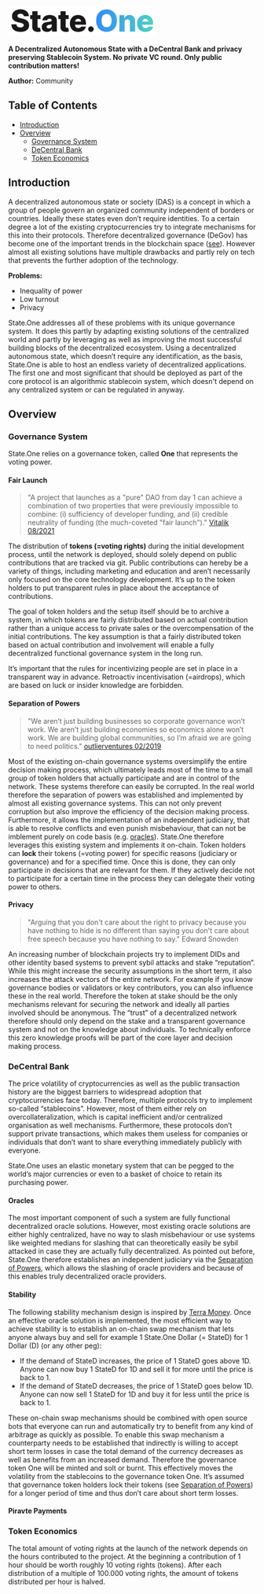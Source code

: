 
<p align="left">
  <img src="./state.png" style="width:300px";>
</p>

**A Decentralized Autonomous State with a DeCentral Bank and privacy preserving Stablecoin System. No private VC round. Only public contribution matters!** 

**Author:** Community 

## Table of Contents 
* [Introduction](#introduction)
* [Overview](#overview)
  * [Governance System](#governance-system)
  * [DeCentral Bank](#decentral-bank)
  * [Token Economics](#token-economics)

## Introduction

A decentralized autonomous state or society (DAS) is a concept in which a group of people govern an organized community independent of 
borders or countries. Ideally these states even don’t require identities. To a certain degree a lot of the existing cryptocurrencies try to integrate mechanisms for this into their protocols. Therefore decentralized governance (DeGov) has 
become one of the important trends in the blockchain space ([see](https://vitalik.ca/general/2021/08/16/voting3.html)). However almost all existing 
solutions have multiple drawbacks and partly rely on tech that prevents the further adoption of the technology.  

**Problems:**
* Inequality of power
* Low turnout
* Privacy

State.One addresses all of these problems with its unique governance system. It does this partly by adapting existing solutions of the centralized world 
and partly by leveraging as well as improving the most successful building blocks of the decentralized ecosystem. Using a decentralized autonomous state, which doesn’t require any identification, as the basis, State.One is able to host an endless variety of decentralized applications. The first one and most significant that should be deployed as part of the core protocol is an algorithmic stablecoin system, which doesn't depend on any centralized system or can be regulated in anyway.   

## Overview

### Governance System

State.One relies on a governance token, called **One** that represents the voting power.   

#### Fair Launch

> "A project that launches as a "pure" DAO from day 1 can achieve a combination of two properties that were previously impossible to combine: (i) sufficiency of developer funding, and (ii) credible neutrality of funding (the much-coveted "fair launch")." [Vitalik 08/2021](https://vitalik.ca/general/2021/08/16/voting3.html)

The distribution of **tokens (=voting rights)** during the initial development process, until the network is deployed, should solely depend on public contributions that are tracked via git. Public contributions can hereby be a variety of things, including marketing and education and aren’t necessarily only focused on the core technology development. It’s up to the token holders to put transparent rules in place about the acceptance of contributions. 

The goal of token holders and the setup itself should be to archive a system, in which tokens are fairly distributed based on actual contribution rather than a unique access to private sales or the overcompensation of the initial contributions. The key assumption is that a fairly distributed token based on actual contribution and involvement will enable a fully decentralized functional governance system in the long run.

It’s important that the rules for incentivizing people are set in place in a transparent way in advance. Retroactiv incentivisation (=airdrops), which are based on luck or insider knowledge are forbidden.  

#### Separation of Powers

> "We aren’t just building businesses so corporate governance won’t work. We aren’t just building economies so economics alone won’t work. We are building global communities, so I’m afraid we are going to need politics."  [outlierventures 02/2019](https://outlierventures.io/research/the-crypto-trias-politica/)

Most of the existing on-chain governance systems oversimplify the entire decision making process, which ultimately leads most of the time to a small group of token holders that actually participate and are in control of the network. These systems therefore can easily be corrupted. In the real world therefore the separation of powers was established and implemented by almost all existing governance systems. This can not only prevent corruption but also improve the efficiency of the decision making process. Furthermore, it allows the implementation of an independent judiciary, that is able to resolve conflicts and even punish misbehaviour, that can not be imblement purely on code basis (e.g. [oracles](#oracles)). 
State.One therefore leverages this existing system and implements it on-chain. Token holders can **lock** their tokens (=voting power) for specific reasons (judiciary or governance) and for a specified time. Once this is done, they can only participate in decisions that are relevant for them. If they actively decide not to participate for a certain time in the process they can delegate their voting power to others. 

#### Privacy

> "Arguing that you don't care about the right to privacy because you have nothing to hide is no different than saying you don't care about free speech because you have nothing to say." Edward Snowden

An increasing number of blockchain projects try to implement DIDs and other identity based systems to prevent sybil attacks and stake “reputation”. While this might increase the security assumptions in the short term, it also increases the attack vectors of the entire network. For example if you know governance bodies or validators or key contributors, you can also influence these in the real world. Therefore the token at stake should be the only mechanisms relevant for securing the network and ideally all parties involved should be anonymous. The “trust” of a decentralized network therefore should only depend on the stake and a transparent governance system and not on the knowledge about individuals. To technically enforce this zero knowledge proofs will be part of the core layer and decision making process.   

### DeCentral Bank

The price volatility of cryptocurrencies as well as the public transaction history are the biggest barriers to widespread adoption that cryptocurrencies face today. Therefore, multiple protocols try to implement so-called “stablecoins”. However, most of them either rely on overcollateralization, which is capital inefficient and/or centralized organisation as well mechanisms. Furthermore, these protocols don’t support private transactions, which makes them useless for companies or individuals that don’t want to share everything immediately publicly with everyone. 

State.One uses an elastic monetary system that can be pegged to the world’s major currencies or even to a basket of choice to retain its purchasing power. 

#### Oracles 

The most important component of such a system are fully functional decentralized oracle solutions. However, most existing oracle solutions are either highly centralized, have no way to slash misbehaviour or use systems like weighted medians for slashing that can theoretically easily be sybil attacked in case they are actually fully decentralized. As pointed out before, State.One therefore establishes an independent judiciary via the [Separation of Powers](#separation-of-powers), which allows the slashing of oracle providers and because of this enables truly decentralized oracle providers.  

#### Stability

The following stability mechanism design is inspired by [Terra Money](https://assets.website-files.com/611153e7af981472d8da199c/618b02d13e938ae1f8ad1e45_Terra_White_paper.pdf). Once an effective oracle solution is implemented, the most efficient way to achieve stability is to establish an on-chain swap mechanism that lets anyone always buy and sell for example 1 State.One Dollar (= StateD) for 1 Dollar (D) (or any other peg): 
- If the demand of StateD increases, the price of 1 StateD goes above 1D. Anyone can now buy 1 StateD for 1D and sell it for more until the price is back to 1.
- If the demand of StateD decreases, the price of 1 StateD goes below 1D. Anyone can now sell 1 StateD for 1D and buy it for less until the price is back to 1. 

These on-chain swap mechanisms should be combined with open source bots that everyone can run and automatically try to benefit from any kind of arbitrage as quickly as possible. 
To enable this swap mechanism a counterparty needs to be established that indirectly is willing to accept short term losses in case the total demand of the currency decreases as well as benefits from an increased demand. Therefore the governance token One will be minted and solt or burnt. This effectively moves the volatility from the stablecoins to the governance token One. It’s assumed that governance token holders lock their tokens (see [Separation of Powers](#separation-of-powers)) for a longer period of time and thus don’t care about short term losses.     

#### Piravte Payments

### Token Economics

The total amount of voting rights at the launch of the network depends on the hours contributed to the project. At the beginning a contribution of 1 hour should be worth roughly 10 voting rights (tokens). After each distribution of a multiple of 100.000 voting rights, the amount of tokens distributed per hour is halved. 

